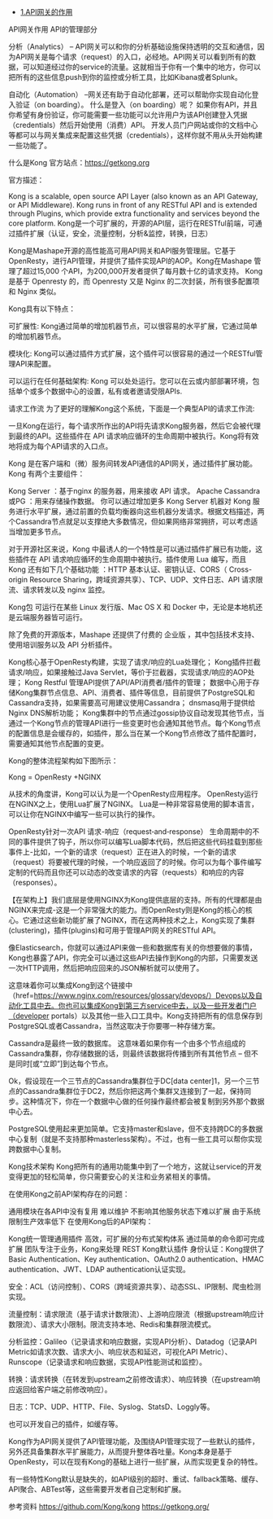 * [1.API网关的作用](#1)


API网关作用
API的管理部分

分析（Analytics） – API网关可以和你的分析基础设施保持透明的交互和通信，因为API网关是每个请求（request）的入口，必经地。API网关可以看到所有的数据，可以知道经过你的service的流量。这就相当于你有一个集中的地方，你可以把所有的这些信息push到你的监控或分析工具，比如Kibana或者Splunk。

自动化（Automation） –网关还有助于自动化部署，还可以帮助你实现自动化登入验证（on boarding）。 什么是登入（on boarding）呢？ 如果你有API，并且你希望有身份验证，你可能需要一些功能可以允许用户为该API创建登入凭据（credentials）然后开始使用（消费）API。 开发人员门户网站或你的文档中心等都可以与网关集成来配置这些凭据（credentials），这样你就不用从头开始构建一些功能了。

什么是Kong
官方站点：https://getkong.org

官方描述：

Kong is a scalable, open source API Layer (also known as an API Gateway, or API Middleware). Kong runs in front of any RESTful API and is extended through Plugins, which provide extra functionality and services beyond the core platform. Kong是一个可扩展的，开源的API层，运行在RESTful前端，可通过插件扩展（认证，安全，流量控制，分析&监控，转换，日志）

Kong是Mashape开源的高性能高可用API网关和API服务管理层。它基于OpenResty，进行API管理，并提供了插件实现API的AOP。Kong在Mashape 管理了超过15,000 个API，为200,000开发者提供了每月数十亿的请求支持。 Kong 是基于 Openresty 的，而 Openresty 又是 Nginx 的二次封装，所有很多配置项和 Nginx 类似。

Kong具有以下特点：

可扩展性: Kong通过简单的增加机器节点，可以很容易的水平扩展，它通过简单的增加机器节点。

模块化: Kong可以通过插件方式扩展，这个插件可以很容易的通过一个RESTful管理API来配置。

可以运行在任何基础架构: Kong 可以处处运行。您可以在云或内部部署环境，包括单个或多个数据中心的设置，私有或者邀请受限APIs.

请求工作流
为了更好的理解Kong这个系统，下面是一个典型API的请求工作流:

一旦Kong在运行，每个请求所作出的API将先请求Kong服务器，然后它会被代理到最终的API。这些插件在 API 请求响应循环的生命周期中被执行。Kong将有效地将成为每个API请求的入口点。

Kong 是在客户端和（微）服务间转发API通信的API网关，通过插件扩展功能。Kong 有两个主要组件：

Kong Server ：基于nginx 的服务器，用来接收 API 请求。
Apache Cassandra或PG ：用来存储操作数据。
你可以通过增加更多 Kong Server 机器对 Kong 服务进行水平扩展，通过前置的负载均衡器向这些机器分发请求。根据文档描述，两个Cassandra节点就足以支撑绝大多数情况，但如果网络非常拥挤，可以考虑适当增加更多节点。

对于开源社区来说，Kong 中最诱人的一个特性是可以通过插件扩展已有功能，这些插件在 API 请求响应循环的生命周期中被执行。插件使用 Lua 编写，而且 Kong 还有如下几个基础功能 ：HTTP 基本认证、密钥认证、CORS（ Cross-origin Resource Sharing，跨域资源共享）、TCP、UDP、文件日志、API 请求限流、请求转发以及 nginx 监控。

Kong包 可运行在某些 Linux 发行版、Mac OS X 和 Docker 中，无论是本地机还是云端服务器皆可运行。

除了免费的开源版本，Mashape 还提供了付费的 企业版 ，其中包括技术支持、使用培训服务以及 API 分析插件。


Kong核心基于OpenResty构建，实现了请求/响应的Lua处理化；
Kong插件拦截请求/响应，如果接触过Java Servlet，等价于拦截器，实现请求/响应的AOP处理；
Kong Restful 管理API提供了API/API消费者/插件的管理；
数据中心用于存储Kong集群节点信息、API、消费者、插件等信息，目前提供了PostgreSQL和Cassandra支持，如果需要高可用建议使用Cassandra；
dnsmasq用于提供给Nginx DNS解析功能；
Kong集群中的节点通过gossip协议自动发现其他节点，当通过一个Kong节点的管理API进行一些变更时也会通知其他节点。每个Kong节点的配置信息是会缓存的，如插件，那么当在某一个Kong节点修改了插件配置时，需要通知其他节点配置的变更。

Kong的整体流程架构如下图所示：


Kong = OpenResty +NGINX

从技术的角度讲，Kong可以认为是一个OpenResty应用程序。 OpenResty运行在NGINX之上，使用Lua扩展了NGINX。 Lua是一种非常容易使用的脚本语言，可以让你在NGINX中编写一些可以执行的操作。

OpenResty针对一次API 请求-响应（request‑and‑response） 生命周期中的不同的事件提供了钩子，所以你可以编写Lua脚本代码，然后把这些代码挂载到那些事件上-比如，一个新的请求（request）正在进入的时候，一个新的请求（request）将要被代理的时候，一个响应返回了的时候。你可以为每个事件编写定制的代码而且你还可以动态的改变请求的内容（requests）和响应的内容（responses）。

【在架构上】我们底层是使用NGINX为Kong提供底层的支持。所有的代理都是由NGINX来完成-这是一个非常强大的能力。而OpenResty则是Kong的核心的核心。它通过这些新功能扩展了NGINX，而在这两种技术之上，Kong实现了集群(clustering)，插件(plugins)和可用于管理API网关的RESTful API。

像Elasticsearch，你就可以通过API来做一些和数据库有关的你想要做的事情，Kong也暴露了API，你完全可以通过这些API去操作到Kong的内部，只需要发送一次HTTP调用，然后把响应回来的JSON解析就可以使用了。

这意味着你可以集成Kong到这个链接中（href=https://www.nginx.com/resources/glossary/devops/）Devops以及自动化工具中去。你也可以集成Kong到第三方service中去，以及一些开发者门户（developer portals）以及其他一些入口工具中。Kong支持把所有的信息保存到PostgreSQL或者Cassandra，当然这取决于你要哪一种存储方案。

Cassandra是最终一致的数据库。 这意味着如果你有一个由多个节点组成的Cassandra集群，你存储数据的话，则最终该数据将传播到所有其他节点 – 但不是同时[或“立即”]到达每个节点。

Ok，假设现在一个三节点的Cassandra集群位于DC[data center]1，另一个三节点的Cassandra集群位于DC2，然后你把这两个集群又连接到了一起，保持同步。这种情况下，你在一个数据中心做的任何操作最终都会被复制到另外那个数据中心去。

PostgreSQL使用起来更加简单。它支持master和slave，但不支持跨DC的多数据中心复制（就是不支持那种masterless架构）。不过，也有一些工具可以帮你实现跨数据中心复制。

Kong技术架构
Kong把所有的通用功能集中到了一个地方，这就让service的开发变得更加的轻松简单，你只需要安心的关注和业务紧相关的事情。

在使用Kong之前API架构存在的问题：

通用模块在各API中没有复用
难以维护
不影响其他服务状态下难以扩展
由于系统限制生产效率低下
在使用Kong后的API架构：

Kong统一管理通用插件
高效，可扩展的分布式架构体系
通过简单的命令即可完成扩展
团队专注于业务，Kong来处理 REST
Kong默认插件
身份认证：Kong提供了Basic Authentication、Key authentication、OAuth2.0 authentication、HMAC authentication、JWT、LDAP authentication认证实现。

安全：ACL（访问控制）、CORS（跨域资源共享）、动态SSL、IP限制、爬虫检测实现。

流量控制：请求限流（基于请求计数限流）、上游响应限流（根据upstream响应计数限流）、请求大小限制。限流支持本地、Redis和集群限流模式。

分析监控：Galileo（记录请求和响应数据，实现API分析）、Datadog（记录API Metric如请求次数、请求大小、响应状态和延迟，可视化API Metric）、Runscope（记录请求和响应数据，实现API性能测试和监控）。

转换：请求转换（在转发到upstream之前修改请求）、响应转换（在upstream响应返回给客户端之前修改响应）。

日志：TCP、UDP、HTTP、File、Syslog、StatsD、Loggly等。

也可以开发自己的插件，如缓存等。

Kong作为API网关提供了API管理功能，及围绕API管理实现了一些默认的插件，另外还具备集群水平扩展能力，从而提升整体吞吐量。Kong本身是基于OpenResty，可以在现有Kong的基础上进行一些扩展，从而实现更复杂的特性。

有一些特性Kong默认是缺失的，如API级别的超时、重试、fallback策略、缓存、API聚合、ABTest等，这些需要开发者自己定制和扩展。

参考资料
https://github.com/Kong/kong
https://getkong.org/


